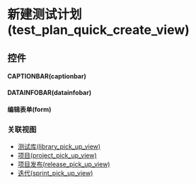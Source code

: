# 新建测试计划(test_plan_quick_create_view)  <!-- {docsify-ignore-all} -->



## 控件
#### CAPTIONBAR(captionbar)
#### DATAINFOBAR(datainfobar)
#### 编辑表单(form)


### 关联视图
  * [测试库(library_pick_up_view)](app/view/library_pick_up_view)
  * [项目(project_pick_up_view)](app/view/project_pick_up_view)
  * [项目发布(release_pick_up_view)](app/view/release_pick_up_view)
  * [迭代(sprint_pick_up_view)](app/view/sprint_pick_up_view)

<script>
 const { createApp } = Vue
  createApp({
    data() {
      return {

      }
    }
  }).use(ElementPlus).mount('#app')
</script>